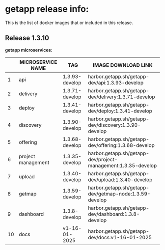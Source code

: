 # getapp release info:

This is the list of docker images that or included in this release.

## Release 1.3.10 

**getapp microservices:**

|   | MICROSERVICE NAME | TAG                     | IMAGE DOWNLOAD LINK                                                    |
|---|--------------------|--------------------------|-------------------------------------------------------------------------|
| 1 | api                | 1.3.93-develop               | harbor.getapp.sh/getapp-dev/api:1.3.93-develop                            |
| 2 | delivery           | 1.3.71-develop         | harbor.getapp.sh/getapp-dev/delivery:1.3.71-develop                    |
| 3 | deploy             | 1.3.41-develop             | harbor.getapp.sh/getapp-dev/deploy:1.3.41-develop                        |
| 4 | discovery          | 1.3.90-develop        | harbor.getapp.sh/getapp-dev/discovery:1.3.90-develop                  |
| 5 | offering           | 1.3.68-develop          | harbor.getapp.sh/getapp-dev/offering:1.3.68-develop                    |
| 6 | project management | 1.3.35-develop | harbor.getapp.sh/getapp-dev/project-management:1.3.35-develop |
| 7 | upload             | 1.3.40-develop            | harbor.getapp.sh/getapp-dev/upload:1.3.40-develop                        |
| 8 | getmap        | 1.3.59-develop            | harbor.getapp.sh/getapp-dev/getmap-node:1.3.59-develop                        |
| 9 | dashboard          | 1.3.8-develop        | harbor.getapp.sh/getapp-dev/dashboard:1.3.8-develop                  |
| 10 | docs         | v1-16-01-2025        | harbor.getapp.sh/getapp-dev/docs:v1-16-01-2025                  |
